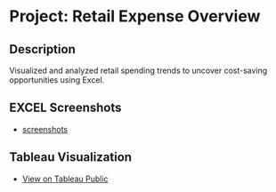 # Project: Retail Expense Overview

## Description
Visualized and analyzed retail spending trends to uncover cost-saving opportunities using Excel.

## EXCEL Screenshots
- [screenshots](Retail_Expense_Overview/screenshots)

## Tableau Visualization
- [View on Tableau Public](https://public.tableau.com/app/profile/arya.rezvani/viz/RetailExpenseOverview/Dashboard1)

